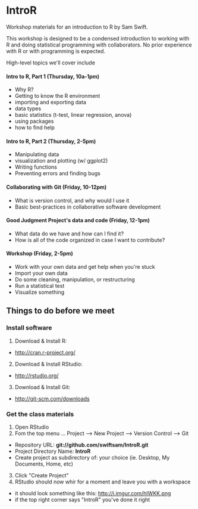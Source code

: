 IntroR
======
Workshop materials for an introduction to R by Sam Swift.

This workshop is designed to be a condensed introduction to working with R and doing statistical programming with collaborators.  No prior experience with R or with programming is expected.  

High-level topics we'll cover include
#### Intro to R, Part 1 (Thursday, 10a-1pm)
* Why R?
* Getting to know the R environment
* importing and exporting data
* data types
* basic statistics (t-test, linear regression, anova)
* using packages
* how to find help

#### Intro to R, Part 2 (Thursday, 2-5pm)
* Manipulating data
* visualization and plotting (w/ ggplot2)
* Writing functions
* Preventing errors and finding bugs

#### Collaborating with Git (Friday, 10-12pm)
* What is version control, and why would I use it
* Basic best-practices in collaborative software development

#### Good Judgment Project's data and code (Friday, 12-1pm)
* What data do we have and how can I find it?
* How is all of the code organized in case I want to contribute?

#### Workshop (Friday, 2-5pm)
* Work with your own data and get help when you're stuck
* Import your own data
* Do some cleaning, manipulation, or restructuring
* Run a statistical test
* Visualize something

Things to do before we meet
---------------------------
### Install software
1. Download & Install R:  
  * http://cran.r-project.org/
2. Download & Install RStudio:
  * http://rstudio.org/
3. Download & Install Git:
  * http://git-scm.com/downloads

### Get the class materials
1. Open RStudio
2. Fom the top menu ... Project --> New Project --> Version Control --> Git
 * Repository URL:  **git://github.com/swiftsam/IntroR.git**
 * Project Directory Name: **IntroR**
 * Create project as subdirectory of: your choice (ie. Desktop, My Documents, Home, etc)
3. Click "Create Project"
4. RStudio should now whir for a moment and leave you with a workspace 
  * it should look something like this: http://i.imgur.com/hIWKK.png
  * if the top right corner says "IntroR" you've done it right